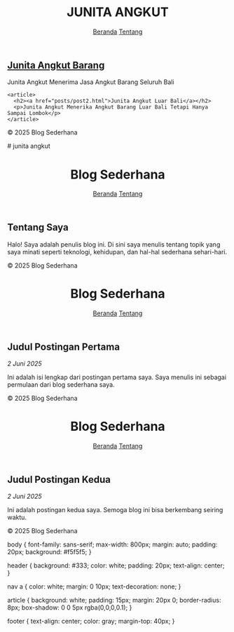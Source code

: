 <!DOCTYPE html>
<html lang="id">
<head>
  <meta charset="UTF-8">
  <title>JUNITA ANGKUT</title>
  <link rel="stylesheet" href="css/style.css">
</head>
<body>
  <header>
    <h1>JUNITA ANGKUT</h1>
    <nav>
      <a href="index.html">Beranda</a>
      <a href="about.html">Tentang</a>
    </nav>
  </header>

  <main>
    <article>
      <h2><a href="posts/post1.html">Junita Angkut Barang</a></h2>
      <p>Junita Angkut Menerima Jasa Angkut Barang Seluruh Bali</p>
    </article>

    <article>
      <h2><a href="posts/post2.html">Junita Angkut Luar Bali</a></h2>
      <p>Junita Angkut Menerika Angkut Barang Luar Bali Tetapi Hanya Sampai Lombok</p>
    </article>
  </main>

  <footer>
    <p>© 2025 Blog Sederhana</p>
  </footer>
</body>
</html># junita angkut
<!DOCTYPE html>
<html lang="id">
<head>
  <meta charset="UTF-8">
  <title>Tentang Saya</title>
  <link rel="stylesheet" href="css/style.css">
</head>
<body>
  <header>
    <h1>Blog Sederhana</h1>
    <nav>
      <a href="index.html">Beranda</a>
      <a href="about.html">Tentang</a>
    </nav>
  </header>

  <main>
    <h2>Tentang Saya</h2>
    <p>Halo! Saya adalah penulis blog ini. Di sini saya menulis tentang topik yang saya minati seperti teknologi, kehidupan, dan hal-hal sederhana sehari-hari.</p>
  </main>

  <footer>
    <p>© 2025 Blog Sederhana</p>
  </footer>
</body>
</html>
<!DOCTYPE html>
<html lang="id">
<head>
  <meta charset="UTF-8">
  <title>Judul Postingan Pertama</title>
  <link rel="stylesheet" href="../css/style.css">
</head>
<body>
  <header>
    <h1>Blog Sederhana</h1>
    <nav>
      <a href="../index.html">Beranda</a>
      <a href="../about.html">Tentang</a>
    </nav>
  </header>

  <main>
    <h2>Judul Postingan Pertama</h2>
    <p><em>2 Juni 2025</em></p>
    <p>Ini adalah isi lengkap dari postingan pertama saya. Saya menulis ini sebagai permulaan dari blog sederhana saya.</p>
  </main>

  <footer>
    <p>© 2025 Blog Sederhana</p>
  </footer>
</body>
</html>
<!DOCTYPE html>
<html lang="id">
<head>
  <meta charset="UTF-8">
  <title>Judul Postingan Kedua</title>
  <link rel="stylesheet" href="../css/style.css">
</head>
<body>
  <header>
    <h1>Blog Sederhana</h1>
    <nav>
      <a href="../index.html">Beranda</a>
      <a href="../about.html">Tentang</a>
    </nav>
  </header>

  <main>
    <h2>Judul Postingan Kedua</h2>
    <p><em>2 Juni 2025</em></p>
    <p>Ini adalah postingan kedua saya. Semoga blog ini bisa berkembang seiring waktu.</p>
  </main>

  <footer>
    <p>© 2025 Blog Sederhana</p>
  </footer>
</body>
</html>
body {
  font-family: sans-serif;
  max-width: 800px;
  margin: auto;
  padding: 20px;
  background: #f5f5f5;
}

header {
  background: #333;
  color: white;
  padding: 20px;
  text-align: center;
}

nav a {
  color: white;
  margin: 0 10px;
  text-decoration: none;
}

article {
  background: white;
  padding: 15px;
  margin: 20px 0;
  border-radius: 8px;
  box-shadow: 0 0 5px rgba(0,0,0,0.1);
}

footer {
  text-align: center;
  color: gray;
  margin-top: 40px;
}
